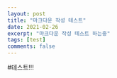 ```yaml
---
layout: post
title: "마크다운 작성 테스트"
date: 2021-02-26
excerpt: "마크다운 작성 테스트 하는중"
tags: [test]
comments: false
---
```


#테스트!!!
